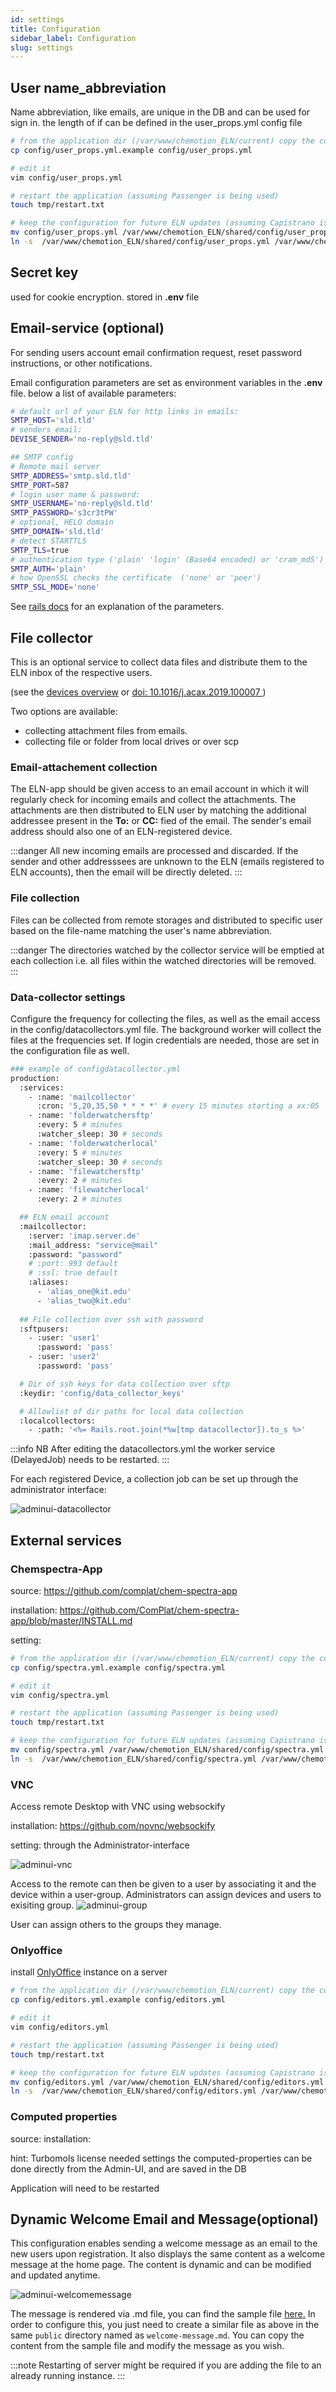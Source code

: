 ```yaml
---
id: settings
title: Configuration
sidebar_label: Configuration
slug: settings
---
```


## User name_abbreviation
Name abbreviation, like emails, are unique in the DB and can be used for sign in.
the length of if can be defined in the user_props.yml config file

```sh
# from the application dir (/var/www/chemotion_ELN/current) copy the config file 
cp config/user_props.yml.example config/user_props.yml

# edit it
vim config/user_props.yml

# restart the application (assuming Passenger is being used)
touch tmp/restart.txt

# keep the configuration for future ELN updates (assuming Capistrano is used)
mv config/user_props.yml /var/www/chemotion_ELN/shared/config/user_props.yml
ln -s  /var/www/chemotion_ELN/shared/config/user_props.yml /var/www/chemotion_ELN/current/config/user_props.yml
```


## Secret key 
used for cookie encryption.
stored in <b>.env</b> file

## Email-service (optional)

For sending users account email confirmation request, reset password instructions, or other notifications.
 
Email configuration parameters are set as environment variables in the <b>.env</b> file.
below a list of available parameters:

```sh
# default url of your ELN for http links in emails:
SMTP_HOST='sld.tld' 
# senders email:
DEVISE_SENDER='no-reply@sld.tld' 

## SMTP config 
# Remote mail server
SMTP_ADDRESS='smtp.sld.tld'
SMTP_PORT=587
# login user name & password:
SMTP_USERNAME='no-reply@sld.tld' 
SMTP_PASSWORD='s3cr3tPW'
# optional, HELO domain
SMTP_DOMAIN='sld.tld'
# detect STARTTLS
SMTP_TLS=true
# authentication type ('plain' 'login' (Base64 encoded) or 'cram_md5')
SMTP_AUTH='plain'
# how OpenSSL checks the certificate  ('none' or 'peer') 
SMTP_SSL_MODE='none'


```

See [rails docs](https://guides.rubyonrails.org/action_mailer_basics.html#action-mailer-configuration) for an explanation of the parameters.


## File collector 

This is an optional service to collect data files and distribute them to the ELN inbox of the respective users.

(see the [devices overview](devices) or [doi: 10.1016/j.acax.2019.100007 ](https://doi.org/10.1016/j.acax.2019.100007 ))

Two options are available:
- collecting attachment files from emails.
- collecting file or folder from local drives or over scp

### Email-attachement collection 

The ELN-app should be given access to an email account in which it will regularly check for incoming emails and collect the attachments.
The attachments are then distributed to ELN user by matching the additional addressee present in the __To:__ or __CC:__ fied of the email. The sender's email address should also one of an ELN-registered device. 

:::danger 
All new incoming emails are processed and discarded. 
If the sender and other addresssees are unknown to the ELN (emails registered to ELN accounts), then the email will be directly deleted.
:::


### File collection

Files can be collected from remote storages and distributed to specific user based on the file-name matching the user's name abbreviation.

:::danger 
The directories watched by the collector service will be emptied at each collection i.e. all files within the watched directories will be removed.
:::


### Data-collector settings

Configure the frequency for collecting the files, as well as the email access in the config/datacollectors.yml file.
The background worker will collect the files at the frequencies set.
If login credentials are needed, those are set in the configuration file as well.

```sh
### example of configdatacollector.yml 
production:
  :services:
    - :name: 'mailcollector'
      :cron: '5,20,35,50 * * * *' # every 15 minutes starting a xx:05
    - :name: 'folderwatchersftp'
      :every: 5 # minutes
      :watcher_sleep: 30 # seconds
    - :name: 'folderwatcherlocal'
      :every: 5 # minutes
      :watcher_sleep: 30 # seconds
    - :name: 'filewatchersftp'
      :every: 2 # minutes
    - :name: 'filewatcherlocal'
      :every: 2 # minutes

  ## ELN email account
  :mailcollector:
    :server: 'imap.server.de'
    :mail_address: "service@mail"
    :password: "password"
    # :port: 993 default
    # :ssl: true default
    :aliases:
      - 'alias_one@kit.edu'
      - 'alias_two@kit.edu'
  
  ## File collection over ssh with password 
  :sftpusers:
    - :user: 'user1'
      :password: 'pass'
    - :user: 'user2'
      :password: 'pass'

  # Dir of ssh keys for data collection over sftp
  :keydir: 'config/data_collector_keys'

  # Allowlist of dir paths for local data collection
  :localcollectors:
    - :path: '<%= Rails.root.join(*%w[tmp datacollector]).to_s %>'
```

:::info NB
After editing the datacollectors.yml the worker service (DelayedJob) needs to be restarted.
:::

For each registered Device, a collection job can be set up through the administrator interface:

![adminui-datacollector](../../static/img/adminui-datacollector.png)



## External services 

### Chemspectra-App

source: https://github.com/complat/chem-spectra-app

installation: https://github.com/ComPlat/chem-spectra-app/blob/master/INSTALL.md

setting: 

```sh
# from the application dir (/var/www/chemotion_ELN/current) copy the config file 
cp config/spectra.yml.example config/spectra.yml

# edit it
vim config/spectra.yml

# restart the application (assuming Passenger is being used)
touch tmp/restart.txt

# keep the configuration for future ELN updates (assuming Capistrano is used)
mv config/spectra.yml /var/www/chemotion_ELN/shared/config/spectra.yml
ln -s  /var/www/chemotion_ELN/shared/config/spectra.yml /var/www/chemotion_ELN/current/config/spectra.yml
```

### VNC
Access  remote Desktop with VNC using websockify

installation: https://github.com/novnc/websockify

setting: through the Administrator-interface

![adminui-vnc](../../static/img/adminui-vnc.png)

Access to the remote can then be given to a user by associating it and the device within a user-group.
Administrators can assign devices and users to exisiting group.
![adminui-group](../../static/img/adminui-group.png)

User can assign others to the groups they manage.


### Onlyoffice

install  [OnlyOffice](https://helpcenter.onlyoffice.com/installation/docs-community-install-ubuntu.aspx?_ga=2.2091185.1060566386.1612303438-123622021.1612303437) instance on a server

```sh
# from the application dir (/var/www/chemotion_ELN/current) copy the config file 
cp config/editors.yml.example config/editors.yml

# edit it
vim config/editors.yml

# restart the application (assuming Passenger is being used)
touch tmp/restart.txt

# keep the configuration for future ELN updates (assuming Capistrano is used)
mv config/editors.yml /var/www/chemotion_ELN/shared/config/editors.yml
ln -s  /var/www/chemotion_ELN/shared/config/editors.yml /var/www/chemotion_ELN/current/config/editors.yml
```

### Computed properties 

source:
installation:  

hint: Turbomols license needed
settings the computed-properties can be done directly from the Admin-UI, and are saved in the DB

Application will need to be restarted

## Dynamic Welcome Email and Message(optional)

This configuration enables sending a welcome message as an email to the new users upon registration. It also displays the same content as a welcome message at the home page. The content is dynamic and can be modified and updated anytime.

![adminui-welcomemessage](../../static/img/adminui-welcomemessage.PNG)

The message is rendered via .md file, you can find the sample file [here.](https://github.com/ComPlat/chemotion_ELN/blob/development-5/public/welcome-message-sample.md)
In order to configure this, you just need to create a similar file as above in the same `public` directory named as `welcome-message.md`. You can copy the content from the sample file and modify the message as you wish.

:::note
Restarting of server might be required if you are adding the file to an already running instance.
:::




